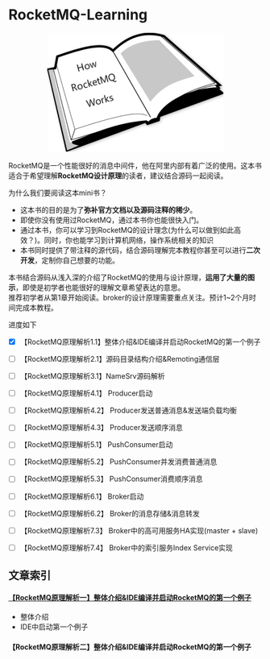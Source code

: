 # RocketMQ-Learning

<p align="center"><img src ="logo.png" alt="RocketMQ-Learning logo" /></p>

RocketMQ是一个性能很好的消息中间件，他在阿里内部有着广泛的使用。这本书适合于希望理解**RocketMQ设计原理**的读者，建议结合源码一起阅读。<br>

为什么我们要阅读这本mini书？
* 这本书的目的是为了**弥补官方文档以及源码注释的稀少**。<br>
* 即使你没有使用过RocketMQ，通过本书你也能很快入门。<br>
* 通过本书，你可以学习到RocketMQ的设计理念(为什么可以做到如此高效？)。同时，你也能学习到计算机网络，操作系统相关的知识<br>
* 本书同时提供了带注释的源代码，结合源码理解完本教程你甚至可以进行**二次开发**，定制你自己想要的功能。<br>

本书结合源码从浅入深的介绍了RocketMQ的使用与设计原理，**运用了大量的图示**，即使是初学者也能很好的理解文章希望表达的意思。<br>
推荐初学者从第1章开始阅读。broker的设计原理需要重点关注。预计1~2个月时间完成本教程。<br>

进度如下<br>
- [x] 【RocketMQ原理解析1.1】整体介绍&IDE编译并启动RocketMQ的第一个例子
- [ ] 【RocketMQ原理解析2.1】源码目录结构介绍&Remoting通信层
- [ ] 【RocketMQ原理解析3.1】NameSrv源码解析
- [ ] 【RocketMQ原理解析4.1】 Producer启动
- [ ] 【RocketMQ原理解析4.2】 Producer发送普通消息&发送端负载均衡
- [ ] 【RocketMQ原理解析4.3】 Producer发送顺序消息
- [ ] 【RocketMQ原理解析5.1】 PushConsumer启动
- [ ] 【RocketMQ原理解析5.2】 PushConsumer并发消费普通消息
- [ ] 【RocketMQ原理解析5.3】 PushConsumer消费顺序消息
- [ ] 【RocketMQ原理解析6.1】 Broker启动
- [ ] 【RocketMQ原理解析6.2】 Broker的消息存储&消息转发
- [ ] 【RocketMQ原理解析7.3】 Broker中的高可用服务HA实现(master + slave)
- [ ] 【RocketMQ原理解析7.4】 Broker中的索引服务Index Service实现



## 文章索引

#### [【RocketMQ原理解析一】整体介绍&IDE编译并启动RocketMQ的第一个例子](book/ch1/1-overview.md)
* 整体介绍
* IDE中启动第一个例子

#### 【RocketMQ原理解析二】整体介绍&IDE编译并启动RocketMQ的第一个例子






